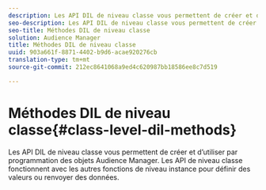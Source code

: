```yaml
---
description: Les API DIL de niveau classe vous permettent de créer et d’utiliser par programmation des objets Audience Manager. Les API de niveau classe fonctionnent avec les autres fonctions de niveau instance pour définir des valeurs ou renvoyer des données.
seo-description: Les API DIL de niveau classe vous permettent de créer et d’utiliser par programmation des objets Audience Manager. Les API de niveau classe fonctionnent avec les autres fonctions de niveau instance pour définir des valeurs ou renvoyer des données.
seo-title: Méthodes DIL de niveau classe
solution: Audience Manager
title: Méthodes DIL de niveau classe
uuid: 903a661f-8871-4402-b9d6-acae920276cb
translation-type: tm+mt
source-git-commit: 212ec8641068a9ed4c620987bb18586ee8c7d519

---
```



# Méthodes DIL de niveau classe{#class-level-dil-methods}

Les API DIL de niveau classe vous permettent de créer et d’utiliser par programmation des objets Audience Manager. Les API de niveau classe fonctionnent avec les autres fonctions de niveau instance pour définir des valeurs ou renvoyer des données.

<!-- 

c_dil_overview.xml

 -->

